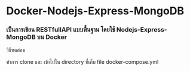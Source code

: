 # Docker-Nodejs-Express-MongoDB
<h3>เป็นการเขียน RESTfullAPI แบบพื้นฐาน โดยใช้ Nodejs-Express-MongoDB บน Docker</h3>
<p>วิธีทดสอบ</p>
<p>ทำการ clone และ เข้าไปใน directory ที่เก็บ file docker-compose.yml</p>
